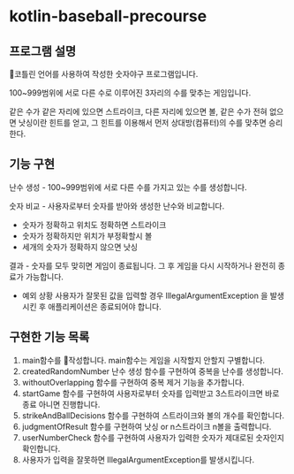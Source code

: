 # kotlin-baseball-precourse

## 프로그램 설명
코틀린 언어를 사용하여 작성한 숫자야구 프로그램입니다.

100~999범위에 서로 다른 수로 이루어진 3자리의 수를 맞추는 게임입니다.

같은 수가 같은 자리에 있으면 스트라이크, 다른 자리에 있으면 볼, 같은 수가 전혀 없으면 낫싱이란 힌트를 얻고, 그 힌트를 이용해서 먼저 상대방(컴퓨터)의
수를 맞추면 승리한다.

## 기능 구현

난수 생성 - 100~999범위에 서로 다른 수를 가지고 있는 수를 생성합니다.

숫자 비교 - 사용자로부터 숫자를 받아와 생성한 난수와 비교합니다.
- 숫자가 정확하고 위치도 정확하면 스트라이크
- 숫자가 정확하지만 위치가 부정확할시 볼
- 세개의 숫자가 정확하지 않으면 낫싱

결과 - 숫자를 모두 맞히면 게임이 종료됩니다. 그 후 게임을 다시 시작하거나 완전히 종료가 가능합니다.

- 예외 상황
  사용자가 잘못된 값을 입력할 경우 IllegalArgumentException 을 발생시킨 후 애플리케이션은 종료되어야 합니다.


## 구현한 기능 목록
1. main함수를 작성합니다. main함수는 게임을 시작할지 안할지 구별합니다.
2. createdRandomNumber 난수 생성 함수를 구현하여 중복을 난수를 생성합니다.
3. withoutOverlapping 함수를 구현하여 중복 제거 기능을 추가합니다. 
3. startGame 함수를 구현하여 사용자로부터 숫자를 입력받고 3스트라이크면 바로 종료 아니면 진행합니다.
4. strikeAndBallDecisions 함수를 구현하여  스트라이크와 볼의 개수를 확인합니다.
5. judgmentOfResult 함수를 구현하여 낫싱 or n스트라이크 n볼을 출력합니다.
6. userNumberCheck 함수를 구현하여 사용자가 입력한 숫자가 제대로된 숫자인지 확인합니다. 
7. 사용자가 입력을 잘못하면 IllegalArgumentException를 발생시킵니다. 
 

      


